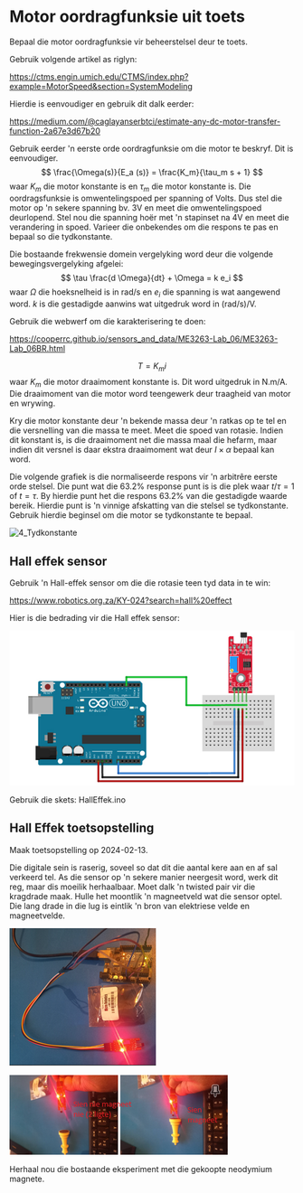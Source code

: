 # Motor oordragfunksie uit toets

Bepaal die motor oordragfunksie vir beheerstelsel deur te toets.

Gebruik volgende artikel as riglyn:

https://ctms.engin.umich.edu/CTMS/index.php?example=MotorSpeed&section=SystemModeling

Hierdie is eenvoudiger en gebruik dit dalk eerder:

https://medium.com/@caglayanserbtci/estimate-any-dc-motor-transfer-function-2a67e3d67b20



Gebruik eerder 'n eerste orde oordragfunksie om die motor te beskryf.  Dit is eenvoudiger.
$$
\frac{\Omega(s)}{E_a (s)} = \frac{K_m}{\tau_m s + 1}
$$
waar $K_m$ die motor konstante is en $\tau_m$ die motor konstante is.  Die oordragsfunksie is omwentelingspoed per spanning of Volts.  Dus stel die motor op 'n sekere spanning bv. 3V en meet die omwentelingspoed deurlopend.  Stel nou die spanning hoër met 'n stapinset na 4V en meet die verandering in spoed.  Varieer die onbekendes om die respons te pas en bepaal so die tydkonstante.

Die bostaande frekwensie domein vergelyking word deur die volgende bewegingsvergelyking afgelei:
$$
\tau \frac{d \Omega}{dt} + \Omega = k e_i
$$
waar $\Omega$ die hoeksnelheid is in rad/s en $e_i$ die spanning is wat aangewend word.  $k$ is die gestadigde aanwins wat uitgedruk word in (rad/s)/V.

Gebruik die webwerf om die karakterisering te doen:

https://cooperrc.github.io/sensors_and_data/ME3263-Lab_06/ME3263-Lab_06BR.html


$$
T = K_m i
$$
waar $K_m$ die motor draaimoment konstante is.  Dit word uitgedruk in N.m/A.  Die draaimoment van die motor word teengewerk deur traagheid van motor en wrywing.

Kry die motor konstante deur 'n bekende massa deur 'n ratkas op te tel en die versnelling van die massa te meet.  Meet die spoed van rotasie.  Indien dit konstant is, is die draaimoment net die massa maal die hefarm, maar indien dit versnel is daar ekstra draaimoment wat deur $I \times \alpha$ bepaal kan word.



Die volgende grafiek is die normaliseerde respons vir 'n arbitrêre eerste orde stelsel.  Die punt wat die 63.2% response punt is is die plek waar $t / \tau = 1$ of $t = \tau$.  By hierdie punt het die respons 63.2% van die gestadigde waarde bereik.  Hierdie punt is 'n vinnige afskatting van die stelsel se tydkonstante.  Gebruik hierdie beginsel om die motor se tydkonstante te bepaal.

![4_Tydkonstante](C:\temp\myArduino\motorTF\Prente\4_Tydkonstante.png)

## Hall effek sensor

Gebruik 'n Hall-effek sensor om die die rotasie teen tyd data in te win:

https://www.robotics.org.za/KY-024?search=hall%20effect

Hier is die bedrading vir die Hall effek sensor:



![1_HallEffekSensorBedrading](Prente/1_HallEffekSensorBedrading.jpg)

Gebruik die skets:  HallEffek.ino

## Hall Effek toetsopstelling

Maak toetsopstelling op 2024-02-13.

Die digitale sein is raserig, soveel so dat dit die aantal kere aan en af sal verkeerd tel.  As die sensor op 'n sekere manier neergesit word, werk dit reg, maar dis moeilik herhaalbaar.  Moet dalk 'n twisted pair vir die kragdrade maak.  Hulle het moontlik 'n magneetveld wat die sensor optel.  Die lang drade in die lug is eintlik 'n bron van elektriese velde en magneetvelde.

![2_HallEffekOpstelling](Prente/2_HallEffekOpstelling.png)



![3_AanAf](Prente/3_AanAf.png)



Herhaal nou die bostaande eksperiment met die gekoopte neodymium magnete.
